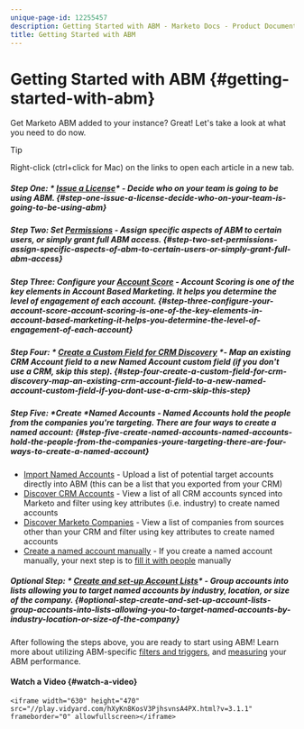 ```yaml
---
unique-page-id: 12255457
description: Getting Started with ABM - Marketo Docs - Product Documentation
title: Getting Started with ABM
---
```


# Getting Started with ABM {#getting-started-with-abm}

Get Marketo ABM added to your instance? Great! Let's take a look at what you need to do now.

>[!TIP]
>
>Right-click (ctrl+click for Mac) on the links to open each article in a new tab.

##### Step One: * [Issue a License](issue-a-license.md)* - Decide who on your team is going to be using ABM. {#step-one-issue-a-license-decide-who-on-your-team-is-going-to-be-using-abm}

##### Step Two: *Set [Permissions](permissions.md)* - Assign specific aspects of ABM to certain users, or simply grant full ABM access. {#step-two-set-permissions-assign-specific-aspects-of-abm-to-certain-users-or-simply-grant-full-abm-access}

##### Step Three: *Configure your [Account Score](account-score.md)* - Account Scoring is one of the key elements in Account Based Marketing. It helps you determine the level of engagement of each account. {#step-three-configure-your-account-score-account-scoring-is-one-of-the-key-elements-in-account-based-marketing-it-helps-you-determine-the-level-of-engagement-of-each-account}

##### Step Four: * [Create a Custom Field for CRM Discovery](http://docs.marketo.com/x/1wnG) *- Map an existing CRM Account field to a new Named Account custom field (if you don't use a CRM, skip this step). {#step-four-create-a-custom-field-for-crm-discovery-map-an-existing-crm-account-field-to-a-new-named-account-custom-field-if-you-dont-use-a-crm-skip-this-step}

##### Step Five: *Create **Named Accounts* - Named Accounts hold the people from the companies you're targeting. There are four ways to create a named account: {#step-five-create-named-accounts-named-accounts-hold-the-people-from-the-companies-youre-targeting-there-are-four-ways-to-create-a-named-account}

* [Import Named Accounts](../../../product-docs/account-based-marketing/target/named-accounts/import-named-accounts.md) - Upload a list of potential target accounts directly into ABM (this can be a list that you exported from your CRM)
* [Discover CRM Accounts](http://docs.marketo.com/display/DOCS/Discover+Accounts#DiscoverAccounts-DiscoverCRMAccounts) - View a list of all CRM accounts synced into Marketo and filter using key attributes (i.e. industry) to create named accounts
* [Discover Marketo Companies](http://docs.marketo.com/display/DOCS/Discover+Accounts#DiscoverAccounts-DiscoverMarketoCompanies) - View a list of companies from sources other than your CRM and filter using key attributes to create named accounts
* [Create a named account manually](http://docs.marketo.com/display/DOCS/Create+a+Named+Account) - If you create a named account manually, your next step is to [fill it with people](http://docs.marketo.com/display/DOCS/Add+People+to+a+Named+Account) manually

##### Optional Step: * [Create and set-up Account Lists](http://docs.marketo.com/display/DOCS/Account+Lists#AccountLists-CreateaNewAccountList)* - Group accounts into lists allowing you to target named accounts by industry, location, or size of the company. {#optional-step-create-and-set-up-account-lists-group-accounts-into-lists-allowing-you-to-target-named-accounts-by-industry-location-or-size-of-the-company}

After following the steps above, you are ready to start using ABM! Learn more about utilizing ABM-specific [filters and triggers](http://docs.marketo.com/display/DOCS/Engage), and [measuring](http://docs.marketo.com/display/DOCS/Measure) your ABM performance.

#### Watch a Video {#watch-a-video}

`<iframe width="630" height="470" src="//play.vidyard.com/hXyKn8KosV3PjhsvnsA4PX.html?v=3.1.1" frameborder="0" allowfullscreen></iframe>` 